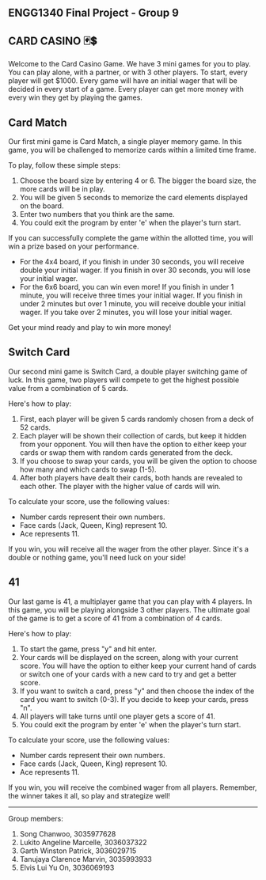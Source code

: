 ## ENGG1340 Final Project - Group 9
CARD CASINO 🃏💲
---
Welcome to the Card Casino Game. We have 3 mini games for you to play. You can play alone, with a partner, or with 3 other players.
To start, every player will get $1000. Every game will have an initial wager that will be decided in every start of a game. 
Every player can get more money with every win they get by playing the games.

Card Match
---
Our first mini game is Card Match, a single player memory game. In this game, you will be challenged to memorize cards within a limited time frame.

To play, follow these simple steps:
  1. Choose the board size by entering 4 or 6. The bigger the board size, the more cards will be in play.
  2. You will be given 5 seconds to memorize the card elements displayed on the board. 
  3. Enter two numbers that you think are the same.
  4. You could exit the program by enter 'e' when the player's turn start.

If you can successfully complete the game within the allotted time, you will win a prize based on your performance.
  - For the 4x4 board, if you finish in under 30 seconds, you will receive double your initial wager. If you finish in over 30 seconds, you will lose your initial wager.
  - For the 6x6 board, you can win even more! If you finish in under 1 minute, you will receive three times your initial wager. If you finish in under 2 minutes but over 1 minute, you will receive double your initial wager. If you take over 2 minutes, you will lose your initial wager.

Get your mind ready and play to win more money!

Switch Card
---
Our second mini game is Switch Card, a double player switching game of luck. In this game, two players will compete to get the highest possible value from a combination of 5 cards.

Here's how to play:
  1. First, each player will be given 5 cards randomly chosen from a deck of 52 cards.
  2. Each player will be shown their collection of cards, but keep it hidden from your opponent. You will then have the option to either keep your cards or swap them with random cards generated from the deck.
  3. If you choose to swap your cards, you will be given the option to choose how many and which cards to swap (1-5).
  4. After both players have dealt their cards, both hands are revealed to each other. The player with the higher value of cards will win.

To calculate your score, use the following values:
  - Number cards represent their own numbers.
  - Face cards (Jack, Queen, King) represent 10.
  - Ace represents 11.

If you win, you will receive all the wager from the other player. Since it's a double or nothing game, you'll need luck on your side!

41
---
Our last game is 41, a multiplayer game that you can play with 4 players. In this game, you will be playing alongside 3 other players. The ultimate goal of the game is to get a score of 41 from a combination of 4 cards.

Here's how to play:
  1. To start the game, press "y" and hit enter.
  2. Your cards will be displayed on the screen, along with your current score. You will have the option to either keep your current hand of cards or switch one of your cards with a new card to try and get a better score.
  3. If you want to switch a card, press "y" and then choose the index of the card you want to switch (0-3). If you decide to keep your cards, press "n".
  4. All players will take turns until one player gets a score of 41.
  5. You could exit the program by enter 'e' when the player's turn start.

To calculate your score, use the following values:
  - Number cards represent their own numbers.
  - Face cards (Jack, Queen, King) represent 10.
  - Ace represents 11.

If you win, you will receive the combined wager from all players. Remember, the winner takes it all, so play and strategize well!

---
Group members:
1. Song Chanwoo, 3035977628
2. Lukito Angeline Marcelle, 3036037322
3. Garth Winston Patrick, 3036029715
4. Tanujaya Clarence Marvin, 3035993933
5. Elvis Lui Yu On, 3036069193
